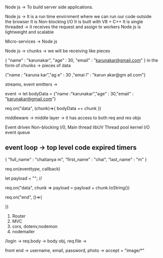 Node js -> To build server side applications.

Node js -> It is a run time envirnment where we can run our code outside the browser
It is Non-blocking I/O
It is built with V8 + C++
It is single threaded -> it receives the request and assign to workers
Node js is lightweight and scalable

Micro-services -> Node js


Node js -> chunks -> we will be receiving like pieces

{
    "name" : "karunakar",
    "age" : 30,
    "email" : "karunakar@gmail.com"
}
in the form of chunks -> pieces of data

{"name :
"karuna
kar","ag
e" : 30
,"emai
l" : "karun
akar@gm
ail.com"}

streams, event emitters -> 

event -> 
let bodyData = {"name :"karunakar","age" : 30,"email" : "karunakar@gmail.com"}

req.on("data", (chunk)=>{
    bodyData += chunk
})

middleware -> middle layer -> it has access to both req and res objs

Event driven Non-blocking I/0, 
Main thread
libUV
Thread pool
kernel I/O
event queue

event loop -> 
top level code
expired timers
----------------------------



{
    "full_name" : "chaitanya m",
    "first_name" : "chai",
    "last_name" : "m"
}

req.on(eventtype, callback)

let payload = ""; //

req.on("data", chunk => payload = payload + chunk.toString())

req.on("end", ()=>{
    
})




1. Router
2. MVC
3. cors, dotenv,nodemon
4. nodemailer

/login -> req.body -> body obj, req.file -> 

front end -> username, email, password, photo -> accept = "image/*"

<!-- [1,2,[3,4,[5,6]]] -> i -> j -> k

[1,2,3,4,5,6]

-> usememo()

->shallow copy, deep copy -->